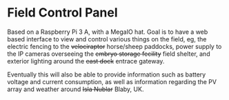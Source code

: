 # Field Control Panel

Based on a Raspberry Pi 3 A, with a MegaIO hat. Goal is to have a web based interface to view and control various things on the field, eg, the electric fencing to the ~~velociraptor~~ horse/sheep paddocks, power supply to the IP cameras overseeing the ~~embryo storage fecility~~ field shelter, and exterior lighting around the ~~east dock~~ entrace gateway.

Eventually this will also be able to provide information such as battery voltage and current consumption, as well as information regarding the PV array and weather around ~~Isla Nublar~~ Blaby, UK.
